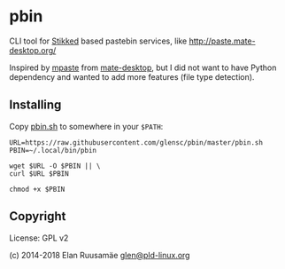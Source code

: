 # pbin

CLI tool for [Stikked][1] based pastebin services, like http://paste.mate-desktop.org/

Inspired by [mpaste][2] from [mate-desktop][3], but I did not want to have Python dependency and wanted to add more features (file type detection).

## Installing

Copy [pbin.sh](https://raw.githubusercontent.com/glensc/pbin/master/pbin.sh) to somewhere in your `$PATH`:

```
URL=https://raw.githubusercontent.com/glensc/pbin/master/pbin.sh
PBIN=~/.local/bin/pbin

wget $URL -O $PBIN || \
curl $URL $PBIN

chmod +x $PBIN
```

## Copyright

License: GPL v2

(c) 2014-2018 Elan Ruusamäe <glen@pld-linux.org>

  [1]: https://github.com/claudehohl/Stikked
  [2]: https://github.com/mate-desktop/mate-desktop/blob/1.8/tools/mpaste
  [3]: http://mate-desktop.org/

